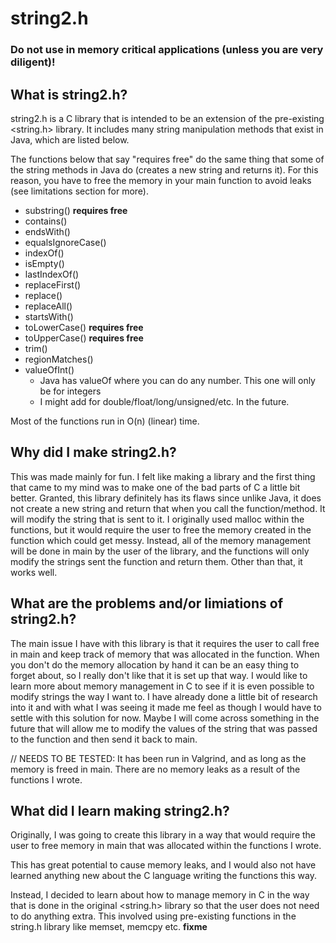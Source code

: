# string2.h
### Do not use in memory critical applications (unless you are very diligent)!


## What is string2.h?
string2.h is a C library that is intended to be an extension of the pre-existing <string.h> library. It includes many string manipulation methods that exist in Java, which are listed below. 

The functions below that say "requires free" do the same thing that some of the string methods in Java do (creates a new string and returns it). For this reason, you have to free the memory in your main function to avoid leaks (see limitations section for more). 

- substring() **requires free**
- contains() 
- endsWith()
- equalsIgnoreCase()
- indexOf()
- isEmpty() 
- lastIndexOf()
- replaceFirst()
- replace()
- replaceAll()
- startsWith()
- toLowerCase() **requires free**
- toUpperCase() **requires free**
- trim()
- regionMatches()
- valueOfInt()
    - Java has valueOf where you can do any number. This one will only be for integers
    - I might add for double/float/long/unsigned/etc. In the future. 

Most of the functions run in O(n) (linear) time. 

## Why did I make string2.h?
This was made mainly for fun. I felt like making a library and the first thing that came to my mind was to make one of the bad parts of C a little bit better. 
Granted, this library definitely has its flaws since unlike Java, it does not create a new string and return that when you call the function/method. It will modify the string that is sent to it. I originally used malloc within the functions, but it would require the user to free the memory created in the function which could get messy. Instead, all of the memory management will be done in main by the user of the library, and the functions will only modify the strings sent the function and return them. 
Other than that, it works well. 

## What are the problems and/or limiations of string2.h?
The main issue I have with this library is that it requires the user to call free in main and keep track of memory that was allocated in the function. When you don't do the memory allocation by hand it can be an easy thing to forget about, so I really don't like that it is set up that way. 
I would like to learn more about memory management in C to see if it is even possible to modify strings the way I want to. I have already done a little bit of research into it and with what I was seeing it made me feel as though I would have to settle with this solution for now. Maybe I will come across something in the future that will allow me to modify the values of the string that was passed to the function and then send it back to main. 

// NEEDS TO BE TESTED: It has been run in Valgrind, and as long as the memory is freed in main. There are no memory leaks as a result of the functions I wrote. 

## What did I learn making string2.h?
Originally, I was going to create this library in a way that would require the user to free memory in main that was allocated within the functions I wrote. 

This has great potential to cause memory leaks, and I would also not have learned anything new about the C language writing the functions this way. 

Instead, I decided to learn about how to manage memory in C in the way that is done in the original <string.h> library so that the user does not need to do anything extra. This involved using pre-existing functions in the string.h library like memset, memcpy etc. **fixme**

